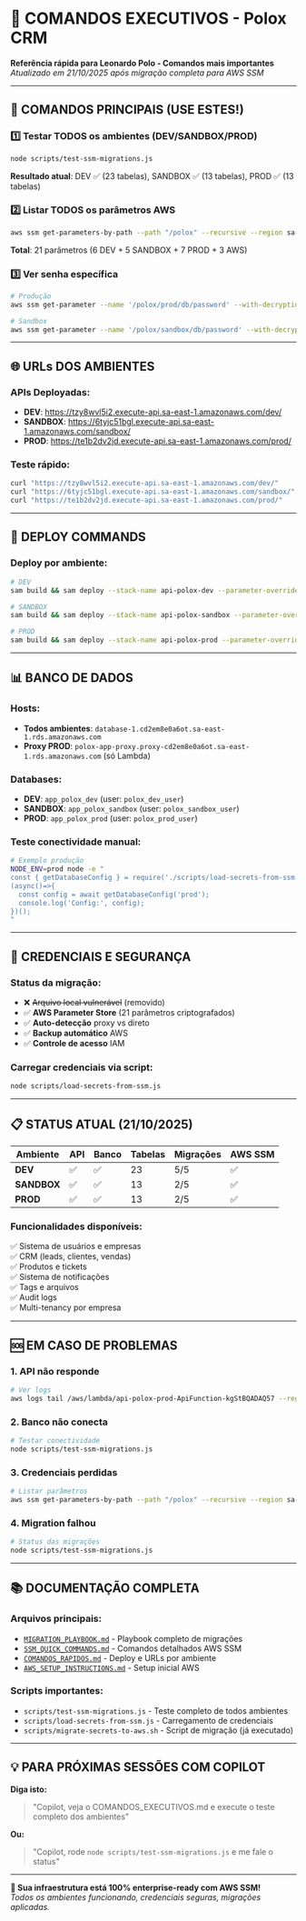 # 🎯 COMANDOS EXECUTIVOS - Polox CRM

**Referência rápida para Leonardo Polo - Comandos mais importantes**  
*Atualizado em 21/10/2025 após migração completa para AWS SSM*

---

## 🚀 **COMANDOS PRINCIPAIS (USE ESTES!)**

### 1️⃣ **Testar TODOS os ambientes (DEV/SANDBOX/PROD)**
```bash
node scripts/test-ssm-migrations.js
```
**Resultado atual**: DEV ✅ (23 tabelas), SANDBOX ✅ (13 tabelas), PROD ✅ (13 tabelas)

### 2️⃣ **Listar TODOS os parâmetros AWS**  
```bash
aws ssm get-parameters-by-path --path "/polox" --recursive --region sa-east-1
```
**Total**: 21 parâmetros (6 DEV + 5 SANDBOX + 7 PROD + 3 AWS)

### 3️⃣ **Ver senha específica**
```bash
# Produção
aws ssm get-parameter --name '/polox/prod/db/password' --with-decryption --region sa-east-1

# Sandbox  
aws ssm get-parameter --name '/polox/sandbox/db/password' --with-decryption --region sa-east-1
```

---

## 🌐 **URLs DOS AMBIENTES**

### APIs Deployadas:
- **DEV**: https://tzy8wvl5i2.execute-api.sa-east-1.amazonaws.com/dev/
- **SANDBOX**: https://6tyjc51bgl.execute-api.sa-east-1.amazonaws.com/sandbox/  
- **PROD**: https://te1b2dv2jd.execute-api.sa-east-1.amazonaws.com/prod/

### Teste rápido:
```bash
curl "https://tzy8wvl5i2.execute-api.sa-east-1.amazonaws.com/dev/"
curl "https://6tyjc51bgl.execute-api.sa-east-1.amazonaws.com/sandbox/"  
curl "https://te1b2dv2jd.execute-api.sa-east-1.amazonaws.com/prod/"
```

---

## 🔧 **DEPLOY COMMANDS**

### Deploy por ambiente:
```bash
# DEV
sam build && sam deploy --stack-name api-polox-dev --parameter-overrides Stage=dev

# SANDBOX
sam build && sam deploy --stack-name api-polox-sandbox --parameter-overrides Stage=sandbox

# PROD  
sam build && sam deploy --stack-name api-polox-prod --parameter-overrides Stage=prod
```

---

## 📊 **BANCO DE DADOS**

### Hosts:
- **Todos ambientes**: `database-1.cd2em8e0a6ot.sa-east-1.rds.amazonaws.com`
- **Proxy PROD**: `polox-app-proxy.proxy-cd2em8e0a6ot.sa-east-1.rds.amazonaws.com` (só Lambda)

### Databases:
- **DEV**: `app_polox_dev` (user: `polox_dev_user`)
- **SANDBOX**: `app_polox_sandbox` (user: `polox_sandbox_user`)  
- **PROD**: `app_polox_prod` (user: `polox_prod_user`)

### Teste conectividade manual:
```bash
# Exemplo produção
NODE_ENV=prod node -e "
const { getDatabaseConfig } = require('./scripts/load-secrets-from-ssm');
(async()=>{ 
  const config = await getDatabaseConfig('prod'); 
  console.log('Config:', config); 
})();
"
```

---

## 🔐 **CREDENCIAIS E SEGURANÇA**

### Status da migração:
- ❌ ~~Arquivo local vulnerável~~ (removido)
- ✅ **AWS Parameter Store** (21 parâmetros criptografados)
- ✅ **Auto-detecção** proxy vs direto
- ✅ **Backup automático** AWS
- ✅ **Controle de acesso** IAM

### Carregar credenciais via script:
```bash
node scripts/load-secrets-from-ssm.js
```

---

## 📋 **STATUS ATUAL (21/10/2025)**

| Ambiente | API | Banco | Tabelas | Migrações | AWS SSM |
|----------|-----|-------|---------|-----------|---------|
| **DEV** | ✅ | ✅ | 23 | 5/5 | ✅ |
| **SANDBOX** | ✅ | ✅ | 13 | 2/5 | ✅ |
| **PROD** | ✅ | ✅ | 13 | 2/5 | ✅ |

### Funcionalidades disponíveis:
✅ Sistema de usuários e empresas  
✅ CRM (leads, clientes, vendas)  
✅ Produtos e tickets  
✅ Sistema de notificações  
✅ Tags e arquivos  
✅ Audit logs  
✅ Multi-tenancy por empresa  

---

## 🆘 **EM CASO DE PROBLEMAS**

### 1. **API não responde**
```bash
# Ver logs
aws logs tail /aws/lambda/api-polox-prod-ApiFunction-kgStBQADAQ57 --region sa-east-1 --follow
```

### 2. **Banco não conecta**  
```bash
# Testar conectividade
node scripts/test-ssm-migrations.js
```

### 3. **Credenciais perdidas**
```bash
# Listar parâmetros
aws ssm get-parameters-by-path --path "/polox" --recursive --region sa-east-1
```

### 4. **Migration falhou**
```bash
# Status das migrações
node scripts/test-ssm-migrations.js
```

---

## 📚 **DOCUMENTAÇÃO COMPLETA**

### Arquivos principais:
- [`MIGRATION_PLAYBOOK.md`](MIGRATION_PLAYBOOK.md) - Playbook completo de migrações
- [`SSM_QUICK_COMMANDS.md`](SSM_QUICK_COMMANDS.md) - Comandos detalhados AWS SSM  
- [`COMANDOS_RAPIDOS.md`](COMANDOS_RAPIDOS.md) - Deploy e URLs por ambiente
- [`AWS_SETUP_INSTRUCTIONS.md`](AWS_SETUP_INSTRUCTIONS.md) - Setup inicial AWS

### Scripts importantes:
- `scripts/test-ssm-migrations.js` - Teste completo de todos ambientes
- `scripts/load-secrets-from-ssm.js` - Carregamento de credenciais
- `scripts/migrate-secrets-to-aws.sh` - Script de migração (já executado)

---

## 💡 **PARA PRÓXIMAS SESSÕES COM COPILOT**

**Diga isto:**
> "Copilot, veja o COMANDOS_EXECUTIVOS.md e execute o teste completo dos ambientes"

**Ou:**
> "Copilot, rode `node scripts/test-ssm-migrations.js` e me fale o status"

---

**🎉 Sua infraestrutura está 100% enterprise-ready com AWS SSM!**  
*Todos os ambientes funcionando, credenciais seguras, migrações aplicadas.*